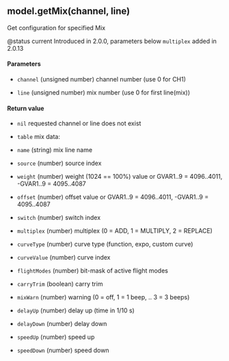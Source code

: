 <!-- This file was generated by the script. Do not edit it, any changes will be lost! -->

## model.getMix(channel, line)



Get configuration for specified Mix  

@status current Introduced in 2.0.0, parameters below `multiplex` added in 2.0.13


#### Parameters

* `channel` (unsigned number) channel number (use 0 for CH1)

* `line` (unsigned number) mix number (use 0 for first line(mix))



#### Return value

* `nil` requested channel or line does not exist

* `table` mix data:
 * `name` (string) mix line name
 * `source` (number) source index
 * `weight` (number) weight (1024 == 100%) value or GVAR1..9 = 4096..4011, -GVAR1..9 = 4095..4087
 * `offset` (number) offset value or GVAR1..9 = 4096..4011, -GVAR1..9 = 4095..4087
 * `switch` (number) switch index
 * `multiplex` (number) multiplex (0 = ADD, 1 = MULTIPLY, 2 = REPLACE)
 * `curveType` (number) curve type (function, expo, custom curve)
 * `curveValue` (number) curve index
 * `flightModes` (number) bit-mask of active flight modes
 * `carryTrim` (boolean) carry trim
 * `mixWarn` (number) warning (0 = off, 1 = 1 beep, .. 3 = 3 beeps)
 * `delayUp` (number) delay up (time in 1/10 s)
 * `delayDown` (number) delay down
 * `speedUp` (number) speed up
 * `speedDown` (number) speed down



